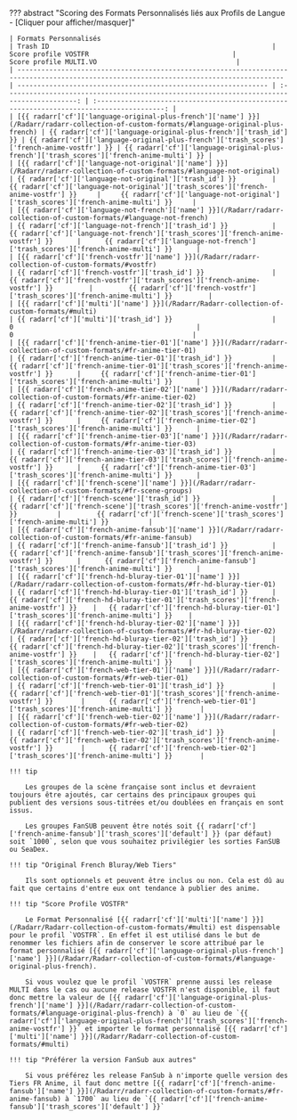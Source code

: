 <!-- markdownlint-disable MD041-->
??? abstract "Scoring des Formats Personnalisés liés aux Profils de Langue - [Cliquer pour afficher/masquer]"

    | Formats Personnalisés                                                                                                                     | Trash ID                                                        |                                    Score profile VOSTFR                                    |                                  Score profile MULTI.VO                                   |
    | ----------------------------------------------------------------------------------------------------------------------------------------- | --------------------------------------------------------------- | :----------------------------------------------------------------------------------------: | :---------------------------------------------------------------------------------------: |
    | [{{ radarr['cf']['language-original-plus-french']['name'] }}](/Radarr/radarr-collection-of-custom-formats/#language-original-plus-french) | {{ radarr['cf']['language-original-plus-french']['trash_id'] }} | {{ radarr['cf']['language-original-plus-french']['trash_scores']['french-anime-vostfr'] }} | {{ radarr['cf']['language-original-plus-french']['trash_scores']['french-anime-multi'] }} |
    | [{{ radarr['cf']['language-not-original']['name'] }}](/Radarr/radarr-collection-of-custom-formats/#language-not-original)                 | {{ radarr['cf']['language-not-original']['trash_id'] }}         |     {{ radarr['cf']['language-not-original']['trash_scores']['french-anime-vostfr'] }}     |     {{ radarr['cf']['language-not-original']['trash_scores']['french-anime-multi'] }}     |
    | [{{ radarr['cf']['language-not-french']['name'] }}](/Radarr/radarr-collection-of-custom-formats/#language-not-french)                     | {{ radarr['cf']['language-not-french']['trash_id'] }}           |      {{ radarr['cf']['language-not-french']['trash_scores']['french-anime-vostfr'] }}      |      {{ radarr['cf']['language-not-french']['trash_scores']['french-anime-multi'] }}      |
    | [{{ radarr['cf']['french-vostfr']['name'] }}](/Radarr/radarr-collection-of-custom-formats/#vostfr)                                        | {{ radarr['cf']['french-vostfr']['trash_id'] }}                 |         {{ radarr['cf']['french-vostfr']['trash_scores']['french-anime-vostfr'] }}         |         {{ radarr['cf']['french-vostfr']['trash_scores']['french-anime-multi'] }}         |
    | [{{ radarr['cf']['multi']['name'] }}](/Radarr/Radarr-collection-of-custom-formats/#multi)                                                 | {{ radarr['cf']['multi']['trash_id'] }}                         |                                             0                                              |                                             0                                             |
    | [{{ radarr['cf']['french-anime-tier-01']['name'] }}](/Radarr/radarr-collection-of-custom-formats/#fr-anime-tier-01)                       | {{ radarr['cf']['french-anime-tier-01']['trash_id'] }}          |     {{ radarr['cf']['french-anime-tier-01']['trash_scores']['french-anime-vostfr'] }}      |     {{ radarr['cf']['french-anime-tier-01']['trash_scores']['french-anime-multi'] }}      |
    | [{{ radarr['cf']['french-anime-tier-02']['name'] }}](/Radarr/radarr-collection-of-custom-formats/#fr-anime-tier-02)                       | {{ radarr['cf']['french-anime-tier-02']['trash_id'] }}          |     {{ radarr['cf']['french-anime-tier-02']['trash_scores']['french-anime-vostfr'] }}      |     {{ radarr['cf']['french-anime-tier-02']['trash_scores']['french-anime-multi'] }}      |
    | [{{ radarr['cf']['french-anime-tier-03']['name'] }}](/Radarr/radarr-collection-of-custom-formats/#fr-anime-tier-03)                       | {{ radarr['cf']['french-anime-tier-03']['trash_id'] }}          |     {{ radarr['cf']['french-anime-tier-03']['trash_scores']['french-anime-vostfr'] }}      |     {{ radarr['cf']['french-anime-tier-03']['trash_scores']['french-anime-multi'] }}      |
    | [{{ radarr['cf']['french-scene']['name'] }}](/Radarr/radarr-collection-of-custom-formats/#fr-scene-groups)                                | {{ radarr['cf']['french-scene']['trash_id'] }}                  |         {{ radarr['cf']['french-scene']['trash_scores']['french-anime-vostfr'] }}          |         {{ radarr['cf']['french-scene']['trash_scores']['french-anime-multi'] }}          |
    | [{{ radarr['cf']['french-anime-fansub']['name'] }}](/Radarr/radarr-collection-of-custom-formats/#fr-anime-fansub)                         | {{ radarr['cf']['french-anime-fansub']['trash_id'] }}           |      {{ radarr['cf']['french-anime-fansub']['trash_scores']['french-anime-vostfr'] }}      |      {{ radarr['cf']['french-anime-fansub']['trash_scores']['french-anime-multi'] }}      |
    | [{{ radarr['cf']['french-hd-bluray-tier-01']['name'] }}](/Radarr/radarr-collection-of-custom-formats/#fr-hd-bluray-tier-01)               | {{ radarr['cf']['french-hd-bluray-tier-01']['trash_id'] }}      |   {{ radarr['cf']['french-hd-bluray-tier-01']['trash_scores']['french-anime-vostfr'] }}    |   {{ radarr['cf']['french-hd-bluray-tier-01']['trash_scores']['french-anime-multi'] }}    |
    | [{{ radarr['cf']['french-hd-bluray-tier-02']['name'] }}](/Radarr/radarr-collection-of-custom-formats/#fr-hd-bluray-tier-02)               | {{ radarr['cf']['french-hd-bluray-tier-02']['trash_id'] }}      |   {{ radarr['cf']['french-hd-bluray-tier-02']['trash_scores']['french-anime-vostfr'] }}    |   {{ radarr['cf']['french-hd-bluray-tier-02']['trash_scores']['french-anime-multi'] }}    |
    | [{{ radarr['cf']['french-web-tier-01']['name'] }}](/Radarr/radarr-collection-of-custom-formats/#fr-web-tier-01)                           | {{ radarr['cf']['french-web-tier-01']['trash_id'] }}            |      {{ radarr['cf']['french-web-tier-01']['trash_scores']['french-anime-vostfr'] }}       |      {{ radarr['cf']['french-web-tier-01']['trash_scores']['french-anime-multi'] }}       |
    | [{{ radarr['cf']['french-web-tier-02']['name'] }}](/Radarr/radarr-collection-of-custom-formats/#fr-web-tier-02)                           | {{ radarr['cf']['french-web-tier-02']['trash_id'] }}            |      {{ radarr['cf']['french-web-tier-02']['trash_scores']['french-anime-vostfr'] }}       |      {{ radarr['cf']['french-web-tier-02']['trash_scores']['french-anime-multi'] }}       |

    !!! tip

        Les groupes de la scène française sont inclus et devraient toujours être ajoutés, car certains des principaux groupes qui publient des versions sous-titrées et/ou doublées en français en sont issus.

        Les groupes FanSUB peuvent être notés soit {{ radarr['cf']['french-anime-fansub']['trash_scores']['default'] }} (par défaut) soit `1000`, selon que vous souhaitez privilégier les sorties FanSUB ou SeaDex.

    !!! tip "Original French Bluray/Web Tiers"

        Ils sont optionnels et peuvent être inclus ou non. Cela est dû au fait que certains d'entre eux ont tendance à publier des anime.

    !!! tip "Score Profile VOSTFR"

        Le Format Personnalisé [{{ radarr['cf']['multi']['name'] }}](/Radarr/Radarr-collection-of-custom-formats/#multi) est dispensable pour le profil `VOSTFR`. En effet il est utilisé dans le but de renommer les fichiers afin de conserver le score attribué par le format personnalisé [{{ radarr['cf']['language-original-plus-french']['name'] }}](/Radarr/Radarr-collection-of-custom-formats/#language-original-plus-french).

        Si vous voulez que le profil `VOSTFR` prenne aussi les release MULTI dans le cas ou aucune release VOSTFR n'est disponible, il faut donc mettre la valeur de [{{ radarr['cf']['language-original-plus-french']['name'] }}](/Radarr/radarr-collection-of-custom-formats/#language-original-plus-french) à `0` au lieu de `{{ radarr['cf']['language-original-plus-french']['trash_scores']['french-anime-vostfr'] }}` et importer le format personnalisé [{{ radarr['cf']['multi']['name'] }}](/Radarr/Radarr-collection-of-custom-formats/#multi)

    !!! tip "Préférer la version FanSub aux autres"

        Si vous préférez les release FanSub à n'importe quelle version des Tiers FR Anime, il faut donc mettre [{{ radarr['cf']['french-anime-fansub']['name'] }}](/Radarr/radarr-collection-of-custom-formats/#fr-anime-fansub) à `1700` au lieu de `{{ radarr['cf']['french-anime-fansub']['trash_scores']['default'] }}`
<!-- markdownlint-enable MD041-->
